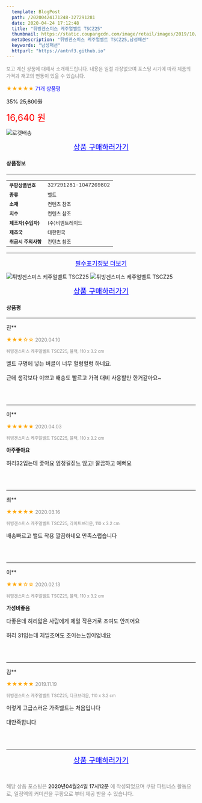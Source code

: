 ```yaml
---
  template: BlogPost
  path: /20200424171248-327291281
  date: 2020-04-24 17:12:48
  title: "튀빙겐스미스 케주얼벨트 TSCZ25"
  thumbnail: https://static.coupangcdn.com/image/retail/images/2019/10/24/18/9/c00f54c9-d67a-4e5f-843c-16f17d783caa.jpg
  metaDescription: "튀빙겐스미스 케주얼벨트 TSCZ25,남성패션"
  keywords: "남성패션"
  httpurl: "https://antnf3.github.io"
---
```

  
<span style="color: #888;font-size:0.8rem">보고 계신 상품에 대해서 소개해드립니다.
내용은 일절 과장없으며 포스팅 시기에 따라 제품의 가격과 재고의 변동이 있을 수 있습니다.</span>
  
<span style="color: orange;">★★★★★</span> <span style="color: blue;font-size: 0.85rem;">71개 상품평</span>

<span style="font-size: 0.9rem">35%</span> <span style="font-size: 0.9rem">~~25,800원~~</span>

<span style="color: red;font-size: 1.5rem;">16,640 원</span>

![로켓배송](https://postfiles.pstatic.net/MjAyMDA0MTBfMjcz/MDAxNTg2NDQ1OTAwMDc5.1T-Iy6-X12_V8iyof2OtSqUCu6urPUUOnjG41kbMy_kg.c1eqxaGayJ1XX0TGV24QXbZg9dvQ9C_dYZx39G_Z7Wog.PNG.cigshop2/rocket_logo.png?type=w773)

<p align="center"><a href="http://me2.do/5aI3k9wx" style="font-size: 1.2rem; color: blue;">상품 구매하러가기</a></p>

#### 상품정보

---

|                  |                       |
| ---------------- | --------------------- |
| **<span style="font-size:0.8rem;">쿠팡상품번호</span>** | <span style="font-size:0.8rem;">327291281-1047269802</span> |
| **<span style="font-size:0.8rem;">종류</span>**    | <span style="font-size:0.8rem;">벨트</span>        |
| **<span style="font-size:0.8rem;">소재</span>**    | <span style="font-size:0.8rem;">컨텐츠 참조 </span>        |
| **<span style="font-size:0.8rem;">치수</span>**    | <span style="font-size:0.8rem;">컨텐츠 참조 </span>        |
| **<span style="font-size:0.8rem;">제조자(수입자)</span>**    | <span style="font-size:0.8rem;">(주)비엠트레이드 </span>        |
| **<span style="font-size:0.8rem;">제조국</span>**    | <span style="font-size:0.8rem;">대한민국</span>        |
| **<span style="font-size:0.8rem;">취급시 주의사항</span>**    | <span style="font-size:0.8rem;">컨텐츠 참조 </span>        |



---

<p align="center"><a href="http://me2.do/5aI3k9wx" style="font-size: 1rem; color: blue;">필수표기정보 더보기</a></p>

![튀빙겐스미스 케주얼벨트 TSCZ25](http://thumbnail10.coupangcdn.com/thumbnails/remote/q89/image/retail/images/20511397153780-6dcc1261-c839-4f7b-a5fb-f8612a3538ee.jpg)
![튀빙겐스미스 케주얼벨트 TSCZ25](http://thumbnail7.coupangcdn.com/thumbnails/remote/q89/image/retail/images/2019/10/29/17/8/3e203948-be34-4327-8790-8ef68e0aa27d.jpg)

<p align="center"><a href="http://me2.do/5aI3k9wx" style="font-size: 1.2rem; color: blue;">상품 구매하러가기</a></p>

#### 상품평
  
---
  
진**
    
<span style="color: orange;">★★★☆☆</span> <span style="font-size:0.8rem;color: #888;">2020.04.10</span>
    
<span style="color: #888;font-size:0.7rem">튀빙겐스미스 케주얼벨트 TSCZ25, 블랙, 110 x 3.2 cm</span>
    

    
<span style="font-size: 0.9rem;">벨트 구멍에 넣는 버클이 너무 헐렁헐렁 하네요.<br/><br/>근데 생각보다 이쁘고 배송도 빨르고 가격 대비 사용할만 한거같아요~</span>
    
<br>
<br>

---
  
이**
    
<span style="color: orange;">★★★★★</span> <span style="font-size:0.8rem;color: #888;">2020.04.03</span>
    
<span style="color: #888;font-size:0.7rem">튀빙겐스미스 케주얼벨트 TSCZ25, 블랙, 110 x 3.2 cm</span>
    
<span style="font-size:0.85rem">**아주좋아요**</span>
    
<span style="font-size: 0.9rem;">허리32입는데 좋아요 엄청길짇느 않고! 깔끔하고 예뻐요</span>
    
<br>
<br>

---
  
최**
    
<span style="color: orange;">★★★★★</span> <span style="font-size:0.8rem;color: #888;">2020.03.16</span>
    
<span style="color: #888;font-size:0.7rem">튀빙겐스미스 케주얼벨트 TSCZ25, 라이트브라운, 110 x 3.2 cm</span>
    

    
<span style="font-size: 0.9rem;">배송빠르고 밸트 착용 깔끔하네요 만족스럽습니다</span>
    
<br>
<br>

---
  
이**
    
<span style="color: orange;">★★★☆☆</span> <span style="font-size:0.8rem;color: #888;">2020.02.13</span>
    
<span style="color: #888;font-size:0.7rem">튀빙겐스미스 케주얼벨트 TSCZ25, 블랙, 110 x 3.2 cm</span>
    
<span style="font-size:0.85rem">**가성비좋음**</span>
    
<span style="font-size: 0.9rem;">다좋은데 허리앏은 사람에게 제일 작은거로 조여도 안끼어요<br/><br/>허리 31입는데 제일조여도 조이는느낌이없네요</span>
    
<br>
<br>

---
  
김**
    
<span style="color: orange;">★★★★★</span> <span style="font-size:0.8rem;color: #888;">2019.11.19</span>
    
<span style="color: #888;font-size:0.7rem">튀빙겐스미스 케주얼벨트 TSCZ25, 다크브라운, 110 x 3.2 cm</span>
    

    
<span style="font-size: 0.9rem;">이렇게 고급스러운 가죽벨트는 처음입니다<br/><br/>대만족합니다</span>
    
<br>
<br>


  
---
  
<p align="center"><a href="http://me2.do/5aI3k9wx" style="font-size: 1.2rem; color: blue;">상품 구매하러가기</a></p>
  
<br>
  
<span style="font-size: 0.85rem; color: #888;">해당 상품 포스팅은 <span style="color: #000;"> 2020년04월24일 17시12분 </span> 에 작성되었으며 쿠팡 파트너스 활동으로, 일정액의 커미션을 쿠팡으로 부터 제공 받을 수 있습니다.</span>